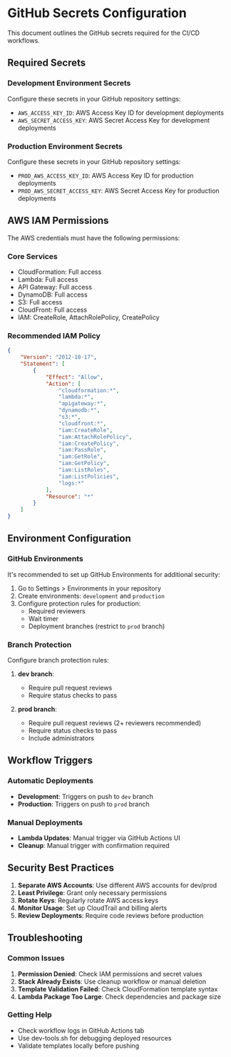 # GitHub Secrets Configuration

This document outlines the GitHub secrets required for the CI/CD workflows.

## Required Secrets

### Development Environment Secrets
Configure these secrets in your GitHub repository settings:

- `AWS_ACCESS_KEY_ID`: AWS Access Key ID for development deployments
- `AWS_SECRET_ACCESS_KEY`: AWS Secret Access Key for development deployments

### Production Environment Secrets
Configure these secrets in your GitHub repository settings:

- `PROD_AWS_ACCESS_KEY_ID`: AWS Access Key ID for production deployments  
- `PROD_AWS_SECRET_ACCESS_KEY`: AWS Secret Access Key for production deployments

## AWS IAM Permissions

The AWS credentials must have the following permissions:

### Core Services
- CloudFormation: Full access
- Lambda: Full access
- API Gateway: Full access
- DynamoDB: Full access
- S3: Full access
- CloudFront: Full access
- IAM: CreateRole, AttachRolePolicy, CreatePolicy

### Recommended IAM Policy

```json
{
    "Version": "2012-10-17",
    "Statement": [
        {
            "Effect": "Allow",
            "Action": [
                "cloudformation:*",
                "lambda:*",
                "apigateway:*",
                "dynamodb:*",
                "s3:*",
                "cloudfront:*",
                "iam:CreateRole",
                "iam:AttachRolePolicy",
                "iam:CreatePolicy",
                "iam:PassRole",
                "iam:GetRole",
                "iam:GetPolicy",
                "iam:ListRoles",
                "iam:ListPolicies",
                "logs:*"
            ],
            "Resource": "*"
        }
    ]
}
```

## Environment Configuration

### GitHub Environments
It's recommended to set up GitHub Environments for additional security:

1. Go to Settings > Environments in your repository
2. Create environments: `development` and `production`
3. Configure protection rules for production:
   - Required reviewers
   - Wait timer
   - Deployment branches (restrict to `prod` branch)

### Branch Protection
Configure branch protection rules:

1. **dev branch**: 
   - Require pull request reviews
   - Require status checks to pass
   
2. **prod branch**:
   - Require pull request reviews (2+ reviewers recommended)
   - Require status checks to pass
   - Include administrators

## Workflow Triggers

### Automatic Deployments
- **Development**: Triggers on push to `dev` branch
- **Production**: Triggers on push to `prod` branch

### Manual Deployments
- **Lambda Updates**: Manual trigger via GitHub Actions UI
- **Cleanup**: Manual trigger with confirmation required

## Security Best Practices

1. **Separate AWS Accounts**: Use different AWS accounts for dev/prod
2. **Least Privilege**: Grant only necessary permissions
3. **Rotate Keys**: Regularly rotate AWS access keys
4. **Monitor Usage**: Set up CloudTrail and billing alerts
5. **Review Deployments**: Require code reviews before production

## Troubleshooting

### Common Issues

1. **Permission Denied**: Check IAM permissions and secret values
2. **Stack Already Exists**: Use cleanup workflow or manual deletion
3. **Template Validation Failed**: Check CloudFormation template syntax
4. **Lambda Package Too Large**: Check dependencies and package size

### Getting Help

- Check workflow logs in GitHub Actions tab
- Use dev-tools.sh for debugging deployed resources
- Validate templates locally before pushing

